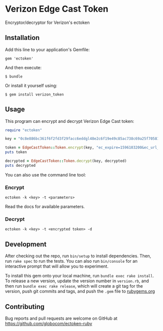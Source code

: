 # Verizon Edge Cast Token

Encryptor/decryptor for Verizon's ectoken


## Installation

Add this line to your application's Gemfile:

```
gem 'ectoken'
```

And then execute:

```
$ bundle
```

Or install it yourself using:

```
$ gem install verizon_token
```

## Usage

This program can encrypt and decrypt Verizon Edge Cast token:

```ruby
require "ectoken"

key = "0c8e886bc361f6f2fd3f29facc6eddgl48e2c6f19e49c85ac738c69a25f70581"

token = EdgeCastToken::Token.encrypt(key, "ec_expire=1596103200&ec_url_allow=/images/")
puts token

decrypted = EdgeCastToken::Token.decrypt(key, decrypted)
puts decrypted
```

You can also use the command line tool:

### Encrypt

```
ectoken -k <key> -t <parameters>
```

Read the docs for available parameters.

### Decrypt

```
ectoken -k <key> -t <encrypted token> -d
```

## Development

After checking out the repo, run `bin/setup` to install dependencies. Then, run `rake spec` to run the tests. You can also run `bin/console` for an interactive prompt that will allow you to experiment.

To install this gem onto your local machine, run `bundle exec rake install`. To release a new version, update the version number in `version.rb`, and then run `bundle exec rake release`, which will create a git tag for the version, push git commits and tags, and push the `.gem` file to [rubygems.org](https://rubygems.org)

## Contributing

Bug reports and pull requests are welcome on GitHub at https://github.com/globocom/ectoken-ruby